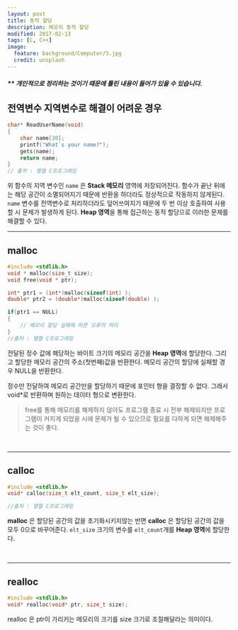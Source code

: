 ```yaml
---
layout: post
title: 동적 할당
description: 메모리 동적 할당
modified: 2017-02-13
tags: [C, C++]
image:
  feature: background/Computer/5.jpg
  credit: unsplash 
---
```


##### ** 개인적으로 정리하는 것이기 때문에 틀린 내용이 들어가 있을 수 있습니다.

## 전역변수 지역변수로 해결이 어려운 경우
```c
char* ReadUserName(void)
{
	char name[30];
	printf("What`s your name?");
	gets(name);
	return name;
}
// 출처 : 열혈 C프로그래밍
```

위 함수의 지역 변수인 `name` 은 **Stack 메모리** 영역에 저장되어진다.
함수가 끝난 뒤에는 해당 공간이 소멸되어지기 때문에 반환을 하더라도 정상적으로 작동하지 않게된다.
`name` 변수를 전역변수로 처리하더라도 덮어쓰여지기 때문에 두 번 이상 호출하여 사용할 시 문제가 발생하게 된다.
**Heap 영역**을 통해 접근하는 동적 할당으로 이러한 문제를  해결할 수 있다.
<br />

---

## malloc

```c
#include <stdlib.h>
void * malloc(size_t size);
void free(void * ptr);

int* ptr1 = (int*)malloc(sizeof(int) );
double* ptr2 = (double*)malloc(sizeof(double) );

if(ptr1 == NULL)
{
	// 메모리 할당 실패에 따른 오류의 처리
}
//출처 : 열혈 C프로그래밍
```
전달된 정수 값에 해당하는 바이트 크기의 메모리 공간을 **Heap 영역**에 할당한다.
그리고 할당한 메모리 공간의 주소(첫번째)값을 반환한다.
메모리 공간의 할당에 실패할 경우 NULL을 반환한다.

정수만 전달하여 메모리 공간만을 할당하기 때문에 포인터 형을 결정할 수 없다.
그래서 void\*로 반환하며 원하는 데이터 형으로 변환한다.

> free를 통해 메모리를 해제하지 않아도 프로그램 종료 시 전부 해제되지만 프로그램이 커지게 되었을 시에
> 문제가 될 수 있으므로 필요를 다하게 되면 해제해주는 것이 좋다.

<br />

---

## calloc

```c
#include <stdlib.h>
void* calloc(size_t elt_count, size_t elt_size);

//출처 : 열혈 C프로그래밍
```
**malloc** 은 할당된 공간의 값을 초기화시키지않는 반면
**calloc** 은 할당된 공간의 값을 모두 0으로 바꾸어준다.
 `elt_size` 크기의 변수를 `elt_count`개를 **Heap 영역**에 할당한다.

<br />

---

## realloc

```c
#include <stdlib.h>
void* realloc(void* ptr, size_t size);
```
realloc 은 ptr이 가리키는 메모리의 크기를 size 크기로 조절해달라는 의미이다.

<br />
